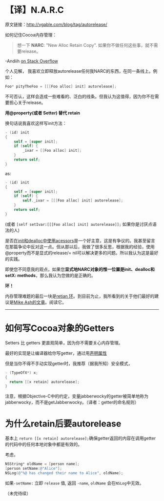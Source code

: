 # 【译】**N.A.R.C**

原文链接：http://vgable.com/blog/tag/autorelease/

如何记住Cocoa内存管理：

> 想一下 **NARC**: "New Alloc Retain Copy". 如果你不做任何这些事，就不需要release。

-Andiih [on Stack Overflow](https://stackoverflow.com/questions/2865185/do-you-need-to-release-parameters-of-methods-at-the-end-of-them-in-objective-c)

个人见解， 我喜欢立即释放autorelease任何我NARC的东西，在同一条线上。例如：

```objective-c
Foo* pityTheFoo = [[[Foo alloc] init] autorelease];
```

不可否认，这样会造成一些难看的、泛白的线条。但我认为这值得，因为你不在需要担心关于release。

**用@property(或者 Setter) 替代 retain**

换句话说我喜欢这样写init方法：

```objective-c
- (id) init
{
	self = [super init];
	if (self) {
		_ivar = [[Foo alloc] init];
	}
	return self;
}
```

as:

```objective-c
- (id) init
{
	self = [super init];
	if (self) {
		self._ivar = [[[Foo alloc] init] autorelease];
	}
	return self;
}
```

(或者  `[self setIvar:[[[Foo alloc] init] autorelease]];` 如果你是讨厌点语法的人)

是否[在init和dealloc中使用acessors](https://www.mikeash.com/pyblog/friday-qa-2009-11-27-using-accessors-in-init-and-dealloc.html)是一个好主意，这是有争议的。我甚至留言在那篇争论中反对这一点。但从那以后，我做了很多反思，根据我的经验，使用@property而不是显式的release/= nil可以解决更多的问题。所以我认为这是最好的实践。

即使您不同意我的观点，如果您**显式地NARC对象的惟一位置是init、dealloc和setX: methods**，那么我认为您做的是正确的。

**环！**

内存管理难题的最后一块是[retian 环](https://www.mikeash.com/pyblog/friday-qa-2010-04-30-dealing-with-retain-cycles.html)。到目前为止，我所看到的关于他们最好的建议是[Mike Ash的文章](http://www.mikeash.com/pyblog/friday-qa-2010-04-30-dealing-with-retain-cycles.html)。阅读它。

---

# **如何写Cocoa对象的Getters**

Setters 比 getters 更直观简单，因为你不需要关心内存管理。

最好的实现是让编译器给你写getter，通过用[声明属性](http://developer.apple.com/documentation/Cocoa/Conceptual/ObjectiveC/Articles/ocProperties.html)

但是当你不得不手动实现getter时，我推荐（据我所知）安全模式，

```objective-c
- (TypeOfX*) x;
{
  return [[x retain] autorelease];
}
```

注意，根据Objective-C中的约定，变量jabberwocky的getter被简单地称为jabberwocky，而不是getJabberwocky。（译者：getter的命名规则）

# **为什么retain后要autorelease**

基本上 `return [[x retain] autorelease];`确保getter返回的内容在调用getter的代码中的任何本地对象中都是有效的。

考虑，

```objective-c
NSString* oldName = [person name];
[person setName:@"Alice"];
NSLog(@"%@ has changed their name to Alice", oldName);
```

如果`-setName:` 立即 `release` 值, 返回  `-name`, `oldName` 会在`NSLog`中无效。 

（未完待续）

